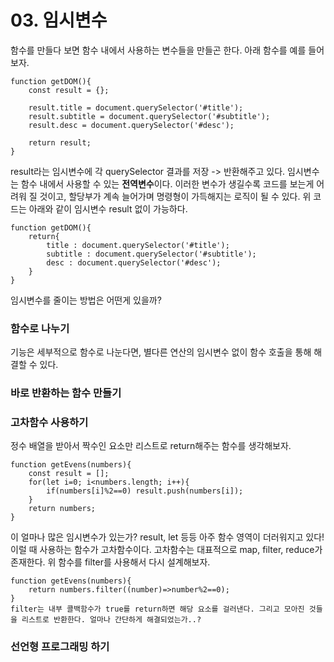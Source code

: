 # 03. 임시변수

함수를 만들다 보면 함수 내에서 사용하는 변수들을 만들곤 한다. 아래 함수를 예를 들어보자.
```
function getDOM(){
    const result = {};

    result.title = document.querySelector('#title');
    result.subtitle = document.querySelector('#subtitle');
    result.desc = document.querySelector('#desc');

    return result;
}
```
result라는 임시변수에 각 querySelector 결과를 저장 -> 반환해주고 있다.  임시변수는 함수 내에서 사용할 수 있는 **전역변수**이다. 이러한 변수가 생길수록 코드를 보는게 어려워 질 것이고, 할당부가 계속 늘어가며 명령형이 가득해지는 로직이 될 수 있다. 위 코드는 아래와 같이 임시변수 result 없이 가능하다.
```
function getDOM(){
    return{
        title : document.querySelector('#title');
        subtitle : document.querySelector('#subtitle');
        desc : document.querySelector('#desc');
    }
}
```
임시변수를 줄이는 방법은 어떤게 있을까?
### 함수로 나누기
기능은 세부적으로 함수로 나눈다면, 별다른 연산의 임시변수 없이 함수 호출을 통해 해결할 수 있다.
### 바로 반환하는 함수 만들기
### 고차함수 사용하기
정수 배열을 받아서 짝수인 요소만 리스트로 return해주는 함수를 생각해보자.
```
function getEvens(numbers){
    const result = [];
    for(let i=0; i<numbers.length; i++){
        if(numbers[i]%2==0) result.push(numbers[i]);
    }
    return numbers;
}
```
이 얼마나 많은 임시변수가 있는가? result, let 등등 아주 함수 영역이 더러워지고 있다! 이럴 때 사용하는 함수가 고차함수이다. 고차함수는 대표적으로 map, filter, reduce가 존재한다. 위 함수를 filter를 사용해서 다시 설계해보자.
```
function getEvens(numbers){
    return numbers.filter((number)=>number%2==0);
}
filter는 내부 콜백함수가 true를 return하면 해당 요소를 걸러낸다. 그리고 모아진 것들을 리스트로 반환한다. 얼마나 간단하게 해결되었는가..?   
```
### 선언형 프로그래밍 하기